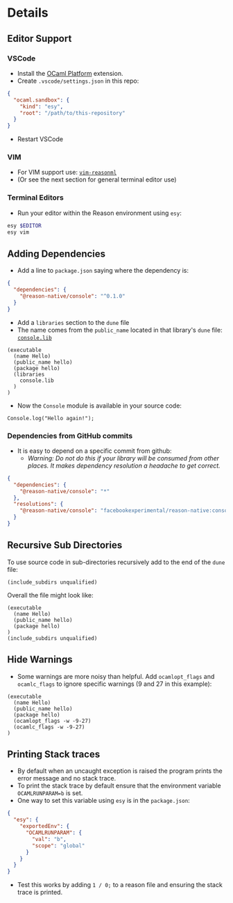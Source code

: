 # Details

## Editor Support

### VSCode

- Install the [OCaml Platform](https://marketplace.visualstudio.com/items?itemName=ocamllabs.ocaml-platform) extension.
- Create `.vscode/settings.json` in this repo:

```json
{
  "ocaml.sandbox": {
    "kind": "esy",
    "root": "/path/to/this-repository"
  }
}
```

- Restart VSCode

### VIM

- For VIM support use: [`vim-reasonml`](https://github.com/jordwalke/vim-reasonml)
- (Or see the next section for general terminal editor use)

### Terminal Editors

- Run your editor within the Reason environment using `esy`:

```bash
esy $EDITOR
esy vim
```

## Adding Dependencies

- Add a line to `package.json` saying where the dependency is:

```json
{
  "dependencies": {
    "@reason-native/console": "^0.1.0"
  }
}
```

- Add a `libraries` section to the `dune` file
- The name comes from the `public_name` located in that library's `dune` file: [`console.lib`](https://github.com/facebookexperimental/reason-native/blob/master/src/console/dune#L3)

```
(executable
  (name Hello)
  (public_name hello)
  (package hello)
  (libraries
    console.lib
  )
)
```

- Now the `Console` module is available in your source code:

```reason
Console.log("Hello again!");
```

### Dependencies from GitHub commits

- It is easy to depend on a specific commit from github:
  - _Warning: Do not do this if your library will be consumed from other places. It makes dependency resolution a headache to get correct._

```json
{
  "dependencies": {
    "@reason-native/console": "*"
  },
  "resolutions": {
    "@reason-native/console": "facebookexperimental/reason-native:console.json#a33f1528"
  }
}
```

## Recursive Sub Directories

To use source code in sub-directories recursively add to the end of the `dune` file:

```
(include_subdirs unqualified)
```

Overall the file might look like:

```
(executable
  (name Hello)
  (public_name hello)
  (package hello)
)
(include_subdirs unqualified)
```

## Hide Warnings

- Some warnings are more noisy than helpful. Add `ocamlopt_flags` and `ocamlc_flags` to ignore specific warnings (9 and 27 in this example):

```
(executable
  (name Hello)
  (public_name hello)
  (package hello)
  (ocamlopt_flags -w -9-27)
  (ocamlc_flags -w -9-27)
)
```

## Printing Stack traces

- By default when an uncaught exception is raised the program prints the error message and no stack trace.
- To print the stack trace by default ensure that the environment variable `OCAMLRUNPARAM=b` is set.
- One way to set this variable using `esy` is in the `package.json`:

```json
{
  "esy": {
    "exportedEnv": {
      "OCAMLRUNPARAM": {
        "val": "b",
        "scope": "global"
      }
    }
  }
}
```

- Test this works by adding `1 / 0;` to a reason file and ensuring the stack trace is printed.
